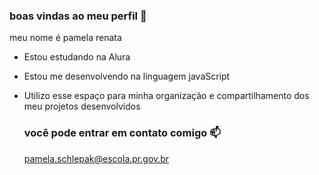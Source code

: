 ### boas vindas ao meu perfil 🖤

meu nome é pamela renata

- Estou estudando na Alura
- Estou me desenvolvendo na linguagem javaScript
- Utilizo esse espaço para minha organização e compartilhamento dos meu projetos desenvolvidos

  ### você pode entrar em contato comigo 📫

  pamela.schlepak@escola.pr.gov.br
  
